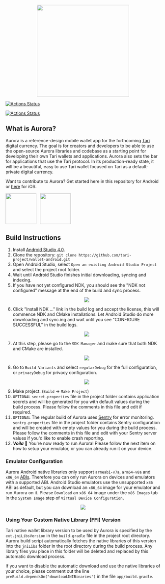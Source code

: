 <p align="center">
	<img width="300" src="https://raw.githubusercontent.com/tari-project/wallet-android/development/readme/tari-logo.svg">
</p>


[![Actions Status](https://github.com/tari-project/wallet-android/workflows/Aurora%20Android%20Release%20Workflow/badge.svg)](https://github.com/tari-project/wallet-android/actions)

[![Actions Status](https://github.com/tari-project/wallet-android/workflows/PR%20Test%20Workflow/badge.svg)](https://github.com/tari-project/wallet-android/actions)

## What is Aurora?
Aurora is a reference-design mobile wallet app for the forthcoming [Tari](https://www.tari.com/) digital currency. The goal is for creators and developers to be able to use the open-source Aurora libraries and codebase as a starting point for developing their own Tari wallets and applications. Aurora also sets the bar for applications that use the Tari protocol. In its production-ready state, it will be a beautiful, easy to use Tari wallet focused on Tari as a default-private digital currency.

Want to contribute to Aurora? Get started here in this repository for Android or [here](https://github.com/tari-project/wallet-ios) for iOS.

<a href="https://play.google.com/store/apps/details?id=com.tari.android.wallet" target="_blank"><img width="100" src="https://raw.githubusercontent.com/tari-project/wallet-android/development/readme/PlayStoreButton_large.svg"></a>&nbsp;&nbsp;&nbsp;<a href="https://apps.apple.com/us/app/tari-aurora/id1503654828" target="_blank"><img width="100" src="https://raw.githubusercontent.com/tari-project/wallet-android/development/readme/AppStoreButton_large.svg"></a>

## Build Instructions

1. Install [Android Studio 4.0](https://developer.android.com/studio).
2. Clone the repository: `git clone https://github.com/tari-project/wallet-android.git`
3. Open Android Studio, select `Open an existing Android Studio Project` and select the project root folder.
4. Wait until Android Studio finishes initial downloading, syncing and indexing.
5. If you have not yet configured NDK, you should see the "NDK not configured" message at the end of the build and sync process. <p align="center"><img src="https://raw.githubusercontent.com/tari-project/wallet-android/development/readme/01_NDK_Config.png"></p>
6. Click "Install NDK ..." link in the build log and accept the license, this will commence NDK and CMake installations. Let Android Studio do more downloading and sync.ing and wait until you see "CONFIGURE SUCCESSFUL" in the build logs. <p align="center"><img src="https://raw.githubusercontent.com/tari-project/wallet-android/development/readme/02_Config_Successful.png"></p>
7. At this step, please go to the `SDK Manager` and make sure that both NDK and CMake are installed. <p align="center"><img src="https://raw.githubusercontent.com/tari-project/wallet-android/development/readme/03_NDK_and_CMake_Installed.png"></p>
8. Go to `Build Variants` and select `regularDebug` for the full configuration, or `privacyDebug` for privacy configuration. <p align="center"><img src="https://raw.githubusercontent.com/tari-project/wallet-android/development/readme/04_Build_Config.png"></p>
9. Make project. (`Build` → `Make Project`)
10. `OPTIONAL` `secret.properties` file in the project folder contains application secrets and will be generated for you with default values during the build process. Please follow the comments in this file and edit if required.
11. `OPTIONAL` The regular build of Aurora uses [Sentry](https://sentry.io/) for error monitoring. `sentry.properties` file in the project folder contains Sentry configuration and will be created with empty values for you during the build process. Please follow the comments in this file and edit with your Sentry server values if you'd like to enable crash reporting.
12. **_Voila_** 🎉 You're now ready to run Aurora! Please follow the next item on how to setup your emulator, or you can already run it on your device.

### Emulator Configuration

Aurora Android native libraries only support `armeabi-v7a`, `arm64-v8a` and `x86_64` [ABIs](https://developer.android.com/ndk/guides/abis). Therefore you can only run Aurora on devices and emulators with a supported ABI. Android Studio emulators use the unsupported `x86` ABI as default, but you can download an `x86_64` image for your emulator and run Aurora on it. Please `Download` an `x86_64` image under the `x86 Images` tab in the `System Image` step of `Virtual Device Configuration.` <p align="center"><img src="https://raw.githubusercontent.com/tari-project/wallet-android/development/readme/05_x86_64.png"></p>

### Using Your Custom Native Library (FFI) Version

Tari native wallet library version to be used by Aurora is specified by the `ext.jniLibsVersion` in the `build.gradle` file in the project root directory. Aurora build script automatically fetches the native libraries of this version into the `jniLibs` folder in the root directory during the build process. Any library files you place in this folder will be deleted and replaced by this automatic download process.

If you want to disable the automatic download and use the native libraries of your choice, please comment out the line `preBuild.dependsOn("downloadJNIBinaries")` in the file `app/build.gradle`. 
